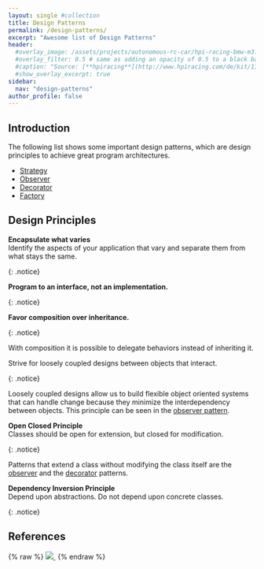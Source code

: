 ```yaml
---
layout: single #collection
title: Design Patterns
permalink: /design-patterns/
excerpt: "Awesome list of Design Patterns"
header:
  #overlay_image: /assets/projects/autonomous-rc-car/hpi-racing-bmw-m3.png
  #overlay_filter: 0.5 # same as adding an opacity of 0.5 to a black background
  #caption: "Source: [**hpiracing**](http://www.hpiracing.com/de/kit/114343)"
  #show_overlay_excerpt: true
sidebar:
  nav: "design-patterns"
author_profile: false
---
```


## Introduction

The following list shows some important design patterns, which are design principles to achieve great program architectures.


- [Strategy](/design-patterns/strategy)
- [Observer](/design-patterns/observer)
- [Decorator](/design-patterns/decorator)
- [Factory](/design-patterns/factory)


## Design Principles

<p>
<b>Encapsulate what varies</b> <br>
Identify the aspects of your application that vary and separate them from
what stays the same.
</p>
{: .notice}

<p>
<b>Program to an interface, not an implementation. </b>
</p>
{: .notice}

<p>
<b>Favor composition over inheritance. </b>
</p>
{: .notice}

With composition it is possible to delegate behaviors instead of inheriting it.

<p>
Strive for loosely coupled designs between objects that interact.
</p>
{: .notice}

Loosely coupled designs allow us to build flexible object oriented
systems that can handle change because they minimize
the interdependency between objects. This principle can be seen in the [observer pattern](/design-patterns/observer).


<p>
<b>Open Closed Principle</b> <br>
Classes should be open for extension, but closed for modification.
</p>
{: .notice}

Patterns that extend a class without modifying the class itself are the
[observer](/design-patterns/observer) and the [decorator](/design-patterns/decorator) patterns.


<p>
<b>Dependency Inversion Principle</b> <br>
Depend upon abstractions. Do not depend upon concrete classes.
</p>
{: .notice}

## References

{% raw %}
<a href="https://www.amazon.de/Head-First-Design-Patterns-Freeman/dp/0596007124/ref=as_li_ss_il?ie=UTF8&linkCode=li2&tag=fjp-21&linkId=38bf781d92136c82d722d01735b6f3df&language=de_DE" target="_blank">
<img border="0" src="//ws-eu.amazon-adsystem.com/widgets/q?_encoding=UTF8&ASIN=0596007124&Format=_SL160_&ID=AsinImage&MarketPlace=DE&ServiceVersion=20070822&WS=1&tag=fjp-21&language=de_DE" >
</a>
<img src="https://ir-de.amazon-adsystem.com/e/ir?t=fjp-21&language=de_DE&l=li2&o=3&a=0596007124" width="1" height="1" border="0" alt="" style="border:none !important; margin:0px !important;" />
{% endraw %}
